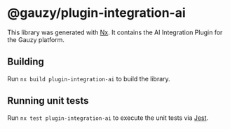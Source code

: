 # @gauzy/plugin-integration-ai

This library was generated with [Nx](https://nx.dev). It contains the AI Integration Plugin for the Gauzy platform.

## Building

Run `nx build plugin-integration-ai` to build the library.

## Running unit tests

Run `nx test plugin-integration-ai` to execute the unit tests via [Jest](https://jestjs.io).
